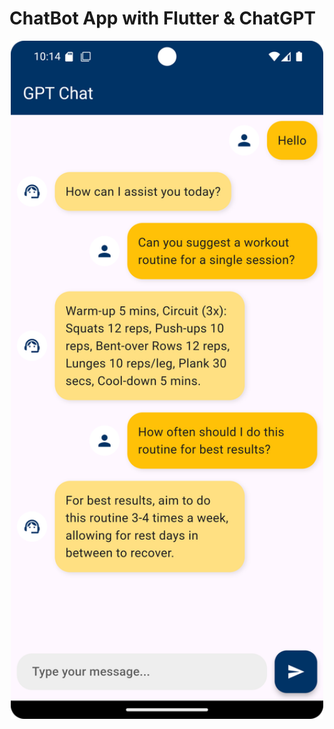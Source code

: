 # ChatBot App with Flutter & ChatGPT
<div style="text-align: center;">
  <img src="images/chatbot-screenshot.png" alt="ChatBot Screenshot" width="500" style="margin-left: 200;"/>
</div>
